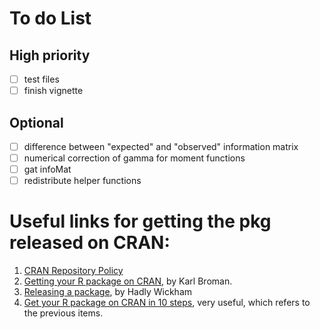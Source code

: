 # To do List

## High priority
- [ ] test files
- [ ] finish vignette

## Optional
- [ ] difference between "expected" and "observed" information matrix
- [ ] numerical correction of gamma for moment functions
- [ ] gat infoMat
- [ ] redistribute helper functions

# Useful links for getting the pkg released on CRAN: 

1. [CRAN Repository Policy](https://cran.r-project.org/web/packages/policies.html)
2. [Getting your R package on CRAN](https://kbroman.org/pkg_primer/pages/cran.html), by Karl Broman.
3. [Releasing a package](http://r-pkgs.had.co.nz/release.html), by Hadly Wickham
4. [Get your R package on CRAN in 10 steps](https://jef.works/blog/2018/06/18/get-your-package-on-cran-in-10-steps/), very useful, which refers to the previous items.
